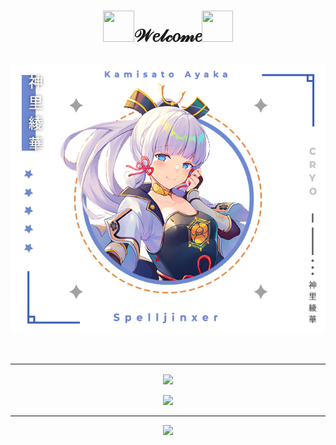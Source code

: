 <!-- Author: Spelljinxer -->





# <p align="center"><img height="50" width="50" src="https://i.redd.it/tsqu2c4rbda71.gif">𝒲𝑒𝓁𝒸𝑜𝓂𝑒<img height="50" width="50" src="https://i.redd.it/tsqu2c4rbda71.gif"></p>
<p align="center">
  <img src="https://github.com/Spelljinxer/Spelljinxer/blob/main/img/ayaka transparent bg.png" | width=550><br>
 
  </p>
  <br>
 
---
<p align="center">
  <img align="center"src="https://github-readme-stats.vercel.app/api?username=Spelljinxer&theme=material-palenight&show_icons=true&bg_color=45,3d3e65,bbc1e5&text_color=fcfcfe&title_color=fcfcfe&icon_color=fcfcfe&border_color=fcfcfe&count_private=true"><br>
  <br>
  <img src="https://github-readme-stats.vercel.app/api/top-langs?username=Spelljinxer&layout=compact&custom_title=Languages Used:"/>
</p>

---
<p align="center">
   <img src="https://lanyard.cnrad.dev/api/216594576247488513">
</p>


